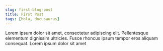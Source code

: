```yaml
---
slug: first-blog-post 
title: First Post
tags: [hola, docusaurus]
---
```

Lorem ipsum dolor sit amet, consectetur adipiscing elit. Pellentesque elementum dignissim ultricies. Fusce rhoncus ipsum tempor eros aliquam consequat. Lorem ipsum dolor sit amet

